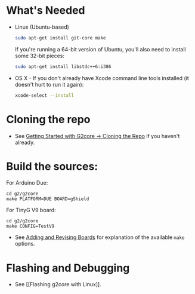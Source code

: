 # What's Needed

* Linux (Ubuntu-based)
  ```bash
  sudo apt-get install git-core make
  ```

  If you're running a 64-bit version of Ubuntu, you'll also need to install some 32-bit pieces:

  ```bash
  sudo apt-get install libstdc++6:i386
  ```

* OS X - If you don't already have Xcode command line tools installed (it doesn't hurt to run it again):
  ```bash
  xcode-select --install
  ```

# Cloning the repo

  * See [Getting Started with G2core → Cloning the Repo](https://github.com/synthetos/g2/wiki/Getting-Started-with-g2core-Development#cloning-the-repo) if you haven't already.

# Build the sources:

For Arduino Due:
```
cd g2/g2core
make PLATFORM=DUE BOARD=gShield
```

For TinyG V9 board:
```
cd g2/g2core
make CONFIG=TestV9
```

* See [Adding and Revising Boards](Adding-and-Revising-Boards) for explanation of the available `make` options.

# Flashing and Debugging

- See [[Flashing g2core with Linux]].
